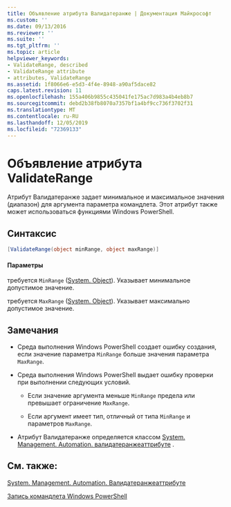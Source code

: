 ```yaml
---
title: Объявление атрибута Валидатеранже | Документация Майкрософт
ms.custom: ''
ms.date: 09/13/2016
ms.reviewer: ''
ms.suite: ''
ms.tgt_pltfrm: ''
ms.topic: article
helpviewer_keywords:
- ValidateRange, described
- ValidateRange attribute
- attributes, ValidateRange
ms.assetid: 1f8066e6-e5d3-4f4e-8948-a90af5dace82
caps.latest.revision: 11
ms.openlocfilehash: 155a406b9855c435041fe175ac7d983a4b4eb8b7
ms.sourcegitcommit: debd2b38fb8070a7357bf1a4bf9cc736f3702f31
ms.translationtype: MT
ms.contentlocale: ru-RU
ms.lasthandoff: 12/05/2019
ms.locfileid: "72369133"
---
```

# <a name="validaterange-attribute-declaration"></a>Объявление атрибута ValidateRange

Атрибут Валидатеранже задает минимальное и максимальное значения (диапазон) для аргумента параметра командлета. Этот атрибут также может использоваться функциями Windows PowerShell.

## <a name="syntax"></a>Синтаксис

```csharp
[ValidateRange(object minRange, object maxRange)]
```

#### <a name="parameters"></a>Параметры

требуется `MinRange` ([System. Object](/dotnet/api/system.object)). Указывает минимальное допустимое значение.

требуется `MaxRange` ([System. Object](/dotnet/api/system.object)). Указывает максимально допустимое значение.

## <a name="remarks"></a>Замечания

- Среда выполнения Windows PowerShell создает ошибку создания, если значение параметра `MinRange` больше значения параметра `MaxRange`.

- Среда выполнения Windows PowerShell выдает ошибку проверки при выполнении следующих условий.

    - Если значение аргумента меньше `MinRange` предела или превышает ограничение `MaxRange`.

    - Если аргумент имеет тип, отличный от типа `MinRange` и параметров `MaxRange`.

- Атрибут Валидатеранже определяется классом [System. Management. Automation. валидатеранжеаттрибуте](/dotnet/api/System.Management.Automation.ValidateRangeAttribute) .

## <a name="see-also"></a>См. также:

[System. Management. Automation. Валидатеранжеаттрибуте](/dotnet/api/System.Management.Automation.ValidateRangeAttribute)

[Запись командлета Windows PowerShell](./writing-a-windows-powershell-cmdlet.md)
